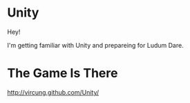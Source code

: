 Unity
=====

Hey!

I'm getting familiar with Unity and prepareing for Ludum Dare.

The Game Is There
=====

http://vircung.github.com/Unity/